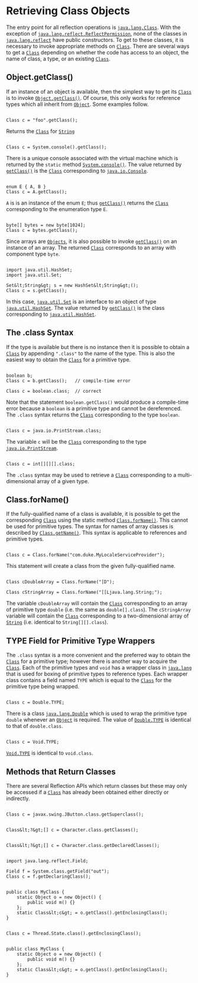 
# Retrieving Class Objects

The entry point for all reflection operations is 
[`java.lang.Class`](https://docs.oracle.com/javase/8/docs/api/java/lang/Class.html). With the exception of 
[`java.lang.reflect.ReflectPermission`](https://docs.oracle.com/javase/8/docs/api/java/lang/reflect/ReflectPermission.html), none of the classes in 
[`java.lang.reflect`](https://docs.oracle.com/javase/8/docs/api/java/lang/reflect/package-summary.html) have public constructors. To get to these classes, it is necessary to invoke appropriate methods on 
[`Class`](https://docs.oracle.com/javase/8/docs/api/java/lang/Class.html). There are several ways to get a 
[`Class`](https://docs.oracle.com/javase/8/docs/api/java/lang/Class.html) depending on whether the code has access to an object, the name of class, a type, or an existing 
[`Class`](https://docs.oracle.com/javase/8/docs/api/java/lang/Class.html).

## Object.getClass()

If an instance of an object is available, then the simplest way to get its 
[`Class`](https://docs.oracle.com/javase/8/docs/api/java/lang/Class.html) is to invoke 
[`Object.getClass()`](https://docs.oracle.com/javase/8/docs/api/java/lang/Object.html#getClass--). Of course, this only works for reference types which all inherit from 
[`Object`](https://docs.oracle.com/javase/8/docs/api/java/lang/Object.html). Some examples follow.

```

Class c = "foo".getClass();

```

Returns the 
[`Class`](https://docs.oracle.com/javase/8/docs/api/java/lang/Class.html) for 
[`String`](https://docs.oracle.com/javase/8/docs/api/java/lang/String.html)

```

Class c = System.console().getClass();

```

There is a unique console associated with the virtual machine which is returned by the `static` method 
[`System.console()`](https://docs.oracle.com/javase/8/docs/api/java/lang/System.html#console--). The value returned by 
[`getClass()`](https://docs.oracle.com/javase/8/docs/api/java/lang/Object.html#getClass--) is the 
[`Class`](https://docs.oracle.com/javase/8/docs/api/java/lang/Class.html) corresponding to 
[`java.io.Console`](https://docs.oracle.com/javase/8/docs/api/java/io/Console.html).

```

enum E { A, B }
Class c = A.getClass();

```

`A` is is an instance of the enum `E`; thus 
[`getClass()`](https://docs.oracle.com/javase/8/docs/api/java/lang/Object.html#getClass--) returns the 
[`Class`](https://docs.oracle.com/javase/8/docs/api/java/lang/Class.html) corresponding to the enumeration type `E`.

```

byte[] bytes = new byte[1024];
Class c = bytes.getClass();

```

Since arrays are 
[`Objects`](https://docs.oracle.com/javase/8/docs/api/java/lang/Object.html), it is also possible to invoke 
[`getClass()`](https://docs.oracle.com/javase/8/docs/api/java/lang/Object.html#getClass--) on an instance of an array. The returned 
[`Class`](https://docs.oracle.com/javase/8/docs/api/java/lang/Class.html) corresponds to an array with component type `byte`.

```

import java.util.HashSet;
import java.util.Set;

Set&lt;String&gt; s = new HashSet&lt;String&gt;();
Class c = s.getClass();

```

In this case, 
[`java.util.Set`](https://docs.oracle.com/javase/8/docs/api/java/util/Set.html) is an interface to an object of type 
[`java.util.HashSet`](https://docs.oracle.com/javase/8/docs/api/java/util/HashSet.html). The value returned by 
[`getClass()`](https://docs.oracle.com/javase/8/docs/api/java/lang/Object.html#getClass--) is the class corresponding to 
[`java.util.HashSet`](https://docs.oracle.com/javase/8/docs/api/java/util/HashSet.html).

## The .class Syntax

If the type is available but there is no instance then it is possible to obtain a 
[`Class`](https://docs.oracle.com/javase/8/docs/api/java/lang/Class.html) by appending `".class"` to the name of the type. This is also the easiest way to obtain the 
[`Class`](https://docs.oracle.com/javase/8/docs/api/java/lang/Class.html) for a primitive type.

```

boolean b;
Class c = b.getClass();   // compile-time error

Class c = boolean.class;  // correct

```

Note that the statement `boolean.getClass()` would produce a compile-time error because a `boolean` is a primitive type and cannot be dereferenced. The `.class` syntax returns the 
[`Class`](https://docs.oracle.com/javase/8/docs/api/java/lang/Class.html) corresponding to the type `boolean`.

```

Class c = java.io.PrintStream.class;

```

The variable `c` will be the 
[`Class`](https://docs.oracle.com/javase/8/docs/api/java/lang/Class.html) corresponding to the type 
[`java.io.PrintStream`](https://docs.oracle.com/javase/8/docs/api/java/io/PrintStream.html).

```

Class c = int[][][].class;

```

The `.class` syntax may be used to retrieve a 
[`Class`](https://docs.oracle.com/javase/8/docs/api/java/lang/Class.html) corresponding to a multi-dimensional array of a given type.

## Class.forName()

If the fully-qualified name of a class is available, it is possible to get the corresponding 
[`Class`](https://docs.oracle.com/javase/8/docs/api/java/lang/Class.html) using the static method 
[`Class.forName()`](https://docs.oracle.com/javase/8/docs/api/java/lang/Class.html#forName-java.lang.String-). This cannot be used for primitive types. The syntax for names of array classes is described by 
[`Class.getName()`](https://docs.oracle.com/javase/8/docs/api/java/lang/Class.html#getName--). This syntax is applicable to references and primitive types.

```

Class c = Class.forName("com.duke.MyLocaleServiceProvider");

```

This statement will create a class from the given fully-qualified name.

```

Class cDoubleArray = Class.forName("[D");

Class cStringArray = Class.forName("[[Ljava.lang.String;");

```

The variable `cDoubleArray` will contain the 
[`Class`](https://docs.oracle.com/javase/8/docs/api/java/lang/Class.html) corresponding to an array of primitive type `double` (i.e. the same as `double[].class`). The `cStringArray` variable will contain the 
[`Class`](https://docs.oracle.com/javase/8/docs/api/java/lang/Class.html) corresponding to a two-dimensional array of 
[`String`](https://docs.oracle.com/javase/8/docs/api/java/lang/String.html) (i.e. identical to `String[][].class`).

## TYPE Field for Primitive Type Wrappers

The `.class` syntax is a more convenient and the preferred way to obtain the 
[`Class`](https://docs.oracle.com/javase/8/docs/api/java/lang/Class.html) for a primitive type; however there is another way to acquire the 
[`Class`](https://docs.oracle.com/javase/8/docs/api/java/lang/Class.html). Each of the primitive types and `void` has a wrapper class in 
[`java.lang`](https://docs.oracle.com/javase/8/docs/api/java/lang/package-summary.html) that is used for boxing of primitive types to reference types. Each wrapper class contains a field named `TYPE` which is equal to the 
[`Class`](https://docs.oracle.com/javase/8/docs/api/java/lang/Class.html) for the primitive type being wrapped.

```

Class c = Double.TYPE;

```

There is a class 
[`java.lang.Double`](https://docs.oracle.com/javase/8/docs/api/java/lang/Double.html) which is used to wrap the primitive type `double` whenever an 
[`Object`](https://docs.oracle.com/javase/8/docs/api/java/lang/Object.html) is required. The value of 
[`Double.TYPE`](https://docs.oracle.com/javase/8/docs/api/java/lang/Double.html#TYPE) is identical to that of `double.class`.

```

Class c = Void.TYPE;

```


[`Void.TYPE`](https://docs.oracle.com/javase/8/docs/api/java/lang/Void.html#TYPE) is identical to `void.class`.

## Methods that Return Classes

There are several Reflection APIs which return classes but these may only be accessed if a 
[`Class`](https://docs.oracle.com/javase/8/docs/api/java/lang/Class.html) has already been obtained either directly or indirectly.

```

Class c = javax.swing.JButton.class.getSuperclass();

```

```

Class&lt;?&gt;[] c = Character.class.getClasses();

```

```

Class&lt;?&gt;[] c = Character.class.getDeclaredClasses();

```

```

import java.lang.reflect.Field;

Field f = System.class.getField("out");
Class c = f.getDeclaringClass();

```

```

public class MyClass {
    static Object o = new Object() {
        public void m() {} 
    };
    static Class&lt;c&gt; = o.getClass().getEnclosingClass();
}

```

```

Class c = Thread.State.class().getEnclosingClass();

```

```

public class MyClass {
    static Object o = new Object() { 
        public void m() {} 
    };
    static Class&lt;c&gt; = o.getClass().getEnclosingClass();
}

```
